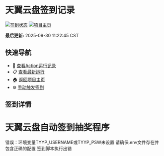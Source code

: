 # 天翼云盘签到记录

[![签到状态](https://github.com/dagdsgdsgsd/189pan/actions/workflows/main.yml/badge.svg)](https://github.com/dagdsgdsgsd/189pan/actions/workflows/main.yml) [![项目主页](https://img.shields.io/badge/GitHub-项目主页-blue?logo=github)](https://github.com/dagdsgdsgsd/189pan)

**最后更新:** 2025-09-30 11:22:45 CST

## 快速导航

- 🔄 [查看Action运行记录](https://github.com/dagdsgdsgsd/189pan/actions)
- 📋 [查看最新运行](https://github.com/dagdsgdsgsd/189pan/actions/runs/18117684761)
- 🏠 [返回项目主页](https://github.com/dagdsgdsgsd/189pan)
- ⚙️ [手动触发签到](https://github.com/dagdsgdsgsd/189pan/actions/workflows/main.yml)

## 签到详情

# 天翼云盘自动签到抽奖程序

错误：环境变量TYYP_USERNAME或TYYP_PSW未设置
请确保.env文件存在并包含正确的配置
签到脚本执行出错
